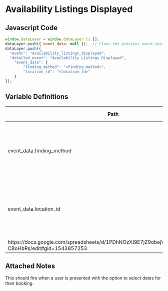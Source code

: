 # Availability Listings Displayed

### 

## Javascript Code
```js
window.dataLayer = window.dataLayer || [];
dataLayer.push({ event_data: null });  // Clear the previous event_data object.
dataLayer.push({
  "event": "availability_listings_displayed",
  "detailed_event": "Availability Listings Displayed",
    "event_data": {
        "finding_method": "<finding_method>",
        "location_id": "<location_id>"
    }
});
```

## Variable Definitions

|Path|Type|Description|Example|Pattern|Min Length|Max Length|Minimum|Maximum|Multiple Of|
| --- | --- | --- | --- | --- | --- | --- | --- | --- | --- |
|event_data.finding_method|string|The method by which a user arrived at the availability listings displayed|Onsite Search|||||||
|event_data.location_id|string|Captures the Location Id. Please refer to this document to determine location ID.
https:\/\/docs.google.com\/spreadsheets\/d\/1PDhNOzXI9E7jZ9obejV4owtW3Wtwq66\_IaN-CBoHbRs\/edit\#gid=1543857253|6558, 70561|||||||

## Attached Notes

<p>This should fire when a user is presented with the option to select dates for their booking.</p>
